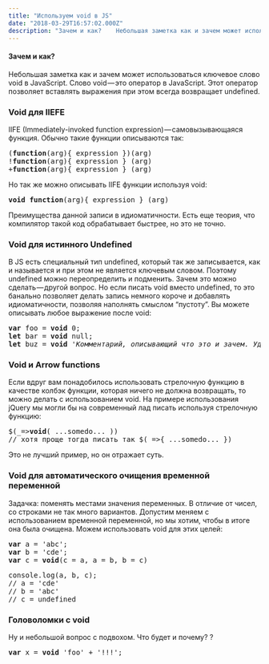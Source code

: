 ```yaml
---
title: "Используем void в JS"
date: "2018-03-29T16:57:02.000Z"
description: "Зачем и как?    Небольшая заметка как и зачем может использоваться ключевое слово void в JavaScript. Слово void — это оператор в"
---
```


<h4>Зачем и как?</h4>

<p>Небольшая заметка как и зачем может использоваться ключевое слово void в JavaScript. Слово void — это оператор в JavaScript. Этот оператор позволяет вставлять выражения при этом всегда возвращает undefined.</p>
<h3>Void для IIEFE</h3>
<p>IIFE (Immediately-invoked function expression) — самовызывающаяся функция. Обычно такие функции описываются так:</p>
<pre>(<strong>function</strong>(arg){ expression })(arg)<br>!<strong>function</strong>(arg){ expression } (arg)<br>+<strong>function</strong>(arg){ expression } (arg)</pre>
<p>Но так же можно описывать IIFE функции используя void:</p>
<pre><strong>void</strong> <strong>function</strong>(arg){ expression } (arg)</pre>
<p>Преимущества данной записи в идиоматичности. Есть еще теория, что компилятор такой код обрабатывает быстрее, но это не точно.</p>
<h3>Void для истинного Undefined</h3>
<p>В JS есть специальный тип undefined, который так же записывается, как и называется и при этом не является ключевым словом. Поэтому undefined можно переопределить и подменить. Зачем это можно сделать — другой вопрос. Но если писать void вместо undefined, то это банально позволяет делать запись немного короче и добавлять идиоматичности, позволяя наполнять смыслом “пустоту”. Вы можете описывать любое выражение после void:</p>
<pre><strong>var</strong> foo = <strong>void</strong> 0;<br><strong>let</strong> bar = <strong>void</strong> null;<br><strong>let</strong> buz = <strong>void</strong> <em>'Комментарий, описывающий что это и зачем. Удобно'</em>;</pre>

<h3>Void и Arrow functions</h3>
<p>Если вдруг вам понадобилось использовать стрелочную функцию в качестве колбэк функции, которая ничего не должна возвращать, то можно делать с использованием void. На примере использования jQuery мы могли бы на современный лад писать используя стрелочную функцию:</p>
<pre>$(_=&gt;<strong>void</strong>( ...somedo... ))<br>// хотя проще тогда писать так $(_=&gt;{ ...somedo... })</pre>
<p>Это не лучший пример, но он отражает суть.</p>
<h3>Void для автоматического очищения временной переменной</h3>
<p>Задачка: поменять местами значения переменных. В отличие от чисел, со строками не так много вариантов. Допустим меняем с использованием временной переменной, но мы хотим, чтобы в итоге она была очищена. Можем использовать void для этих целей:</p>
<pre><strong>var</strong> a = 'abc';<br><strong>var</strong> b = 'cde';<br><strong>var</strong> c = <strong>void</strong>(c = a, a = b, b = c)</pre>
<pre>console.log(a, b, c);<br>// a = 'cde'<br>// b = 'abc'<br>// c = undefined</pre>
<h3>Головоломки с void</h3>
<p>Ну и небольшой вопрос с подвохом. Что будет и почему? ?</p>
<pre><strong>var</strong> x = <strong>void</strong> 'foo' + '!!!';</pre>


